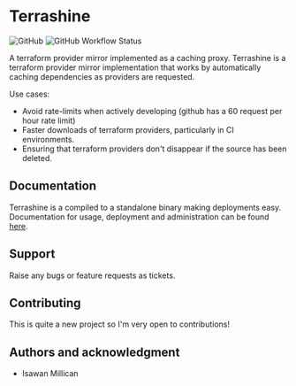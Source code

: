 # Terrashine

![GitHub](https://img.shields.io/github/license/isawan/terrashine)
![GitHub Workflow Status](https://img.shields.io/github/actions/workflow/status/isawan/terrashine/rust.yml)

A terraform provider mirror implemented as a caching proxy.
Terrashine is a terraform provider mirror implementation that works by automatically caching dependencies as providers are requested.

Use cases:

* Avoid rate-limits when actively developing (github has a 60 request per hour rate limit)
* Faster downloads of terraform providers, particularly in CI environments.
* Ensuring that terraform providers don't disappear if the source has been deleted.

## Documentation

Terrashine is a compiled to a standalone binary making deployments easy.
Documentation for usage, deployment and administration can be found [here](https://isawan.github.io/terrashine/).

## Support

Raise any bugs or feature requests as tickets.

## Contributing

This is quite a new project so I'm very open to contributions!

## Authors and acknowledgment

* Isawan Millican
